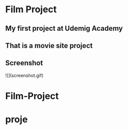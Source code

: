 <h1>Film Project</h1>
<h2>My first project at Udemig Academy</h2>
<h2> That is a movie site project</h2>
<h2>Screenshot</h2>
![](screenshot.gif)

# Film-Project
# proje
